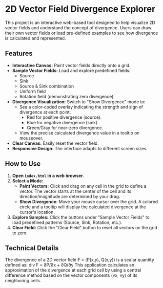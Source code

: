 # 2D Vector Field Divergence Explorer

This project is an interactive web-based tool designed to help visualize 2D vector fields and understand the concept of divergence. Users can draw their own vector fields or load pre-defined examples to see how divergence is calculated and represented.

## Features

*   **Interactive Canvas:** Paint vector fields directly onto a grid.
*   **Sample Vector Fields:** Load and explore predefined fields:
    *   Source
    *   Sink
    *   Source & Sink combination
    *   Uniform field
    *   Rotation field (demonstrating zero divergence)
*   **Divergence Visualization:** Switch to "Show Divergence" mode to:
    *   See a color-coded overlay indicating the strength and sign of divergence at each point.
        *   Red for positive divergence (source).
        *   Blue for negative divergence (sink).
        *   Green/Gray for near-zero divergence.
    *   View the precise calculated divergence value in a tooltip on mouseover.
*   **Clear Canvas:** Easily reset the vector field.
*   **Responsive Design:** The interface adapts to different screen sizes.

## How to Use

1.  **Open `index.html` in a web browser.**
2.  **Select a Mode:**
    *   **Paint Vectors:** Click and drag on any cell in the grid to define a vector. The vector starts at the center of the cell and its direction/magnitude are determined by your drag.
    *   **Show Divergence:** Move your mouse cursor over the grid. A colored circle and a tooltip will display the calculated divergence at the cursor's location.
3.  **Explore Samples:** Click the buttons under "Sample Vector Fields" to load predefined patterns (Source, Sink, Rotation, etc.).
4.  **Clear Field:** Click the "Clear Field" button to reset all vectors on the grid to zero.

## Technical Details

The divergence of a 2D vector field F = (P(x,y), Q(x,y)) is a scalar quantity defined as:
div F = ∂P/∂x + ∂Q/∂y
This application calculates an approximation of the divergence at each grid cell by using a central difference method based on the vector components (vx, vy) of its neighboring cells. 